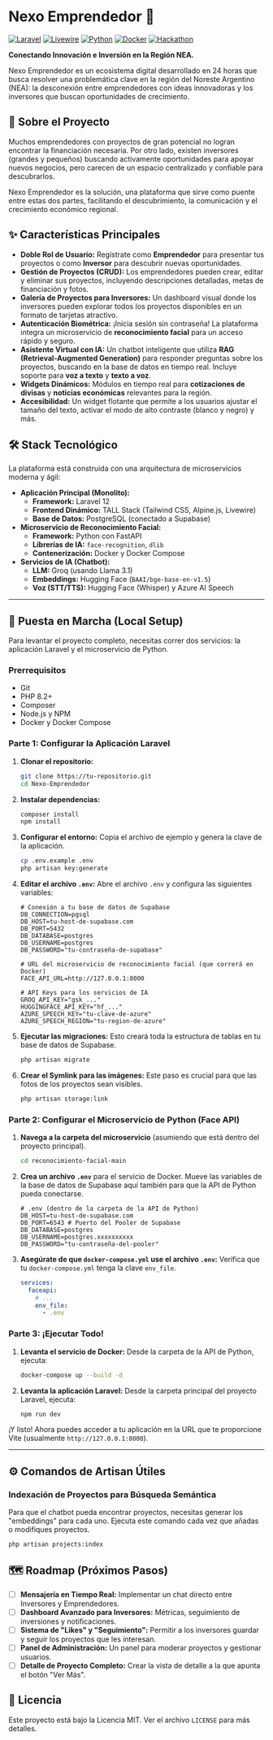 # Nexo Emprendedor 🌱

[![Laravel](https://img.shields.io/badge/Laravel-12-FF2D20.svg)](https://laravel.com)
[![Livewire](https://img.shields.io/badge/Livewire-3-4d55d2.svg)](https://livewire.laravel.com)
[![Python](https://img.shields.io/badge/Python-3.11-3776AB.svg)](https://www.python.org)
[![Docker](https://img.shields.io/badge/Docker-blue.svg)](https://www.docker.com)
[![Hackathon](https://img.shields.io/badge/Hackathon-24hs-brightgreen.svg)](https://example.com)

**Conectando Innovación e Inversión en la Región NEA.**

Nexo Emprendedor es un ecosistema digital desarrollado en 24 horas que busca resolver una problemática clave en la región del Noreste Argentino (NEA): la desconexión entre emprendedores con ideas innovadoras y los inversores que buscan oportunidades de crecimiento.

## 🎯 Sobre el Proyecto

Muchos emprendedores con proyectos de gran potencial no logran encontrar la financiación necesaria. Por otro lado, existen inversores (grandes y pequeños) buscando activamente oportunidades para apoyar nuevos negocios, pero carecen de un espacio centralizado y confiable para descubrarlos.

Nexo Emprendedor es la solución, una plataforma que sirve como puente entre estas dos partes, facilitando el descubrimiento, la comunicación y el crecimiento económico regional.

## ✨ Características Principales

*   **Doble Rol de Usuario:** Regístrate como **Emprendedor** para presentar tus proyectos o como **Inversor** para descubrir nuevas oportunidades.
*   **Gestión de Proyectos (CRUD):** Los emprendedores pueden crear, editar y eliminar sus proyectos, incluyendo descripciones detalladas, metas de financiación y fotos.
*   **Galería de Proyectos para Inversores:** Un dashboard visual donde los inversores pueden explorar todos los proyectos disponibles en un formato de tarjetas atractivo.
*   **Autenticación Biométrica:** ¡Inicia sesión sin contraseña! La plataforma integra un microservicio de **reconocimiento facial** para un acceso rápido y seguro.
*   **Asistente Virtual con IA:** Un chatbot inteligente que utiliza **RAG (Retrieval-Augmented Generation)** para responder preguntas sobre los proyectos, buscando en la base de datos en tiempo real. Incluye soporte para **voz a texto** y **texto a voz**.
*   **Widgets Dinámicos:** Módulos en tiempo real para **cotizaciones de divisas** y **noticias económicas** relevantes para la región.
*   **Accesibilidad:** Un widget flotante que permite a los usuarios ajustar el tamaño del texto, activar el modo de alto contraste (blanco y negro) y más.

## 🛠️ Stack Tecnológico

La plataforma está construida con una arquitectura de microservicios moderna y ágil:

*   **Aplicación Principal (Monolito):**
    *   **Framework:** Laravel 12
    *   **Frontend Dinámico:** TALL Stack (Tailwind CSS, Alpine.js, Livewire)
    *   **Base de Datos:** PostgreSQL (conectado a Supabase)
*   **Microservicio de Reconocimiento Facial:**
    *   **Framework:** Python con FastAPI
    *   **Librerías de IA:** `face-recognition`, `dlib`
    *   **Contenerización:** Docker y Docker Compose
*   **Servicios de IA (Chatbot):**
    *   **LLM:** Groq (usando Llama 3.1)
    *   **Embeddings:** Hugging Face (`BAAI/bge-base-en-v1.5`)
    *   **Voz (STT/TTS):** Hugging Face (Whisper) y Azure AI Speech

---

## 🚀 Puesta en Marcha (Local Setup)

Para levantar el proyecto completo, necesitas correr dos servicios: la aplicación Laravel y el microservicio de Python.

### Prerrequisitos

*   Git
*   PHP 8.2+
*   Composer
*   Node.js y NPM
*   Docker y Docker Compose

### Parte 1: Configurar la Aplicación Laravel

1.  **Clonar el repositorio:**
    ```bash
    git clone https://tu-repositorio.git
    cd Nexo-Emprendedor
    ```

2.  **Instalar dependencias:**
    ```bash
    composer install
    npm install
    ```

3.  **Configurar el entorno:**
    Copia el archivo de ejemplo y genera la clave de la aplicación.
    ```bash
    cp .env.example .env
    php artisan key:generate
    ```

4.  **Editar el archivo `.env`:**
    Abre el archivo `.env` y configura las siguientes variables:
    ```dotenv
    # Conexión a tu base de datos de Supabase
    DB_CONNECTION=pgsql
    DB_HOST=tu-host-de-supabase.com
    DB_PORT=5432
    DB_DATABASE=postgres
    DB_USERNAME=postgres
    DB_PASSWORD="tu-contraseña-de-supabase"

    # URL del microservicio de reconocimiento facial (que correrá en Docker)
    FACE_API_URL=http://127.0.0.1:8000

    # API Keys para los servicios de IA
    GROQ_API_KEY="gsk_..."
    HUGGINGFACE_API_KEY="hf_..."
    AZURE_SPEECH_KEY="tu-clave-de-azure"
    AZURE_SPEECH_REGION="tu-region-de-azure"
    ```

5.  **Ejecutar las migraciones:**
    Esto creará toda la estructura de tablas en tu base de datos de Supabase.
    ```bash
    php artisan migrate
    ```

6.  **Crear el Symlink para las imágenes:**
    Este paso es crucial para que las fotos de los proyectos sean visibles.
    ```bash
    php artisan storage:link
    ```

### Parte 2: Configurar el Microservicio de Python (Face API)

1.  **Navega a la carpeta del microservicio** (asumiendo que está dentro del proyecto principal).
    ```bash
    cd reconocimiento-facial-main 
    ```

2.  **Crea un archivo `.env`** para el servicio de Docker. Mueve las variables de la base de datos de Supabase aquí también para que la API de Python pueda conectarse.
    ```dotenv
    # .env (dentro de la carpeta de la API de Python)
    DB_HOST=tu-host-de-supabase.com
    DB_PORT=6543 # Puerto del Pooler de Supabase
    DB_DATABASE=postgres
    DB_USERNAME=postgres.xxxxxxxxxx
    DB_PASSWORD="tu-contraseña-del-pooler"
    ```

3.  **Asegúrate de que `docker-compose.yml` use el archivo `.env`:**
    Verifica que tu `docker-compose.yml` tenga la clave `env_file`.
    ```yaml
    services:
      faceapi:
        # ...
        env_file:
          - .env
    ```

### Parte 3: ¡Ejecutar Todo!

1.  **Levanta el servicio de Docker:**
    Desde la carpeta de la API de Python, ejecuta:
    ```bash
    docker-compose up --build -d
    ```

2.  **Levanta la aplicación Laravel:**
    Desde la carpeta principal del proyecto Laravel, ejecuta:
    ```bash
    npm run dev
    ```

¡Y listo! Ahora puedes acceder a tu aplicación en la URL que te proporcione Vite (usualmente `http://127.0.0.1:8000`).

---

## ⚙️ Comandos de Artisan Útiles

### Indexación de Proyectos para Búsqueda Semántica

Para que el chatbot pueda encontrar proyectos, necesitas generar los "embeddings" para cada uno. Ejecuta este comando cada vez que añadas o modifiques proyectos.

```bash
php artisan projects:index
```

## 🗺️ Roadmap (Próximos Pasos)

-   [ ] **Mensajería en Tiempo Real:** Implementar un chat directo entre Inversores y Emprendedores.
-   [ ] **Dashboard Avanzado para Inversores:** Métricas, seguimiento de inversiones y notificaciones.
-   [ ] **Sistema de "Likes" y "Seguimiento":** Permitir a los inversores guardar y seguir los proyectos que les interesan.
-   [ ] **Panel de Administración:** Un panel para moderar proyectos y gestionar usuarios.
-   [ ] **Detalle de Proyecto Completo:** Crear la vista de detalle a la que apunta el botón "Ver Más".

## 📄 Licencia

Este proyecto está bajo la Licencia MIT. Ver el archivo `LICENSE` para más detalles.
